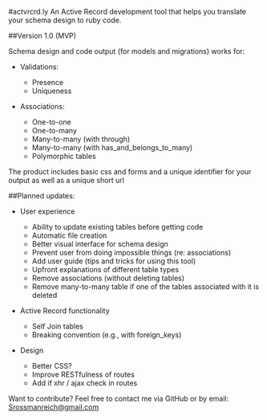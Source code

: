 #actvrcrd.ly
An Active Record development tool that helps you translate your schema design to ruby code.

##Version 1.0 (MVP)

Schema design and code output (for models and migrations) works for:

* Validations: 
	* Presence
	* Uniqueness

* Associations:
	* One-to-one
	* One-to-many
	* Many-to-many (with through)
	* Many-to-many (with has_and_belongs_to_many)
	* Polymorphic tables

The product includes basic css and forms and a unique identifier for your output as well as a unique short url 

##Planned updates:

* User experience
	* Ability to update existing tables before getting code
	* Automatic file creation
	* Better visual interface for schema design
	* Prevent user from doing impossible things (re: associations)
	* Add user guide (tips and tricks for using this tool)
	* Upfront explanations of different table types
	* Remove associations (without deleting tables)
	* Remove many-to-many table if one of the tables associated with it is deleted

* Active Record functionality
	* Self Join tables
	* Breaking convention (e.g., with foreign_keys)

* Design
	* Better CSS?
	* Improve RESTfulness of routes
	* Add if xhr / ajax check in routes

Want to contribute? Feel free to contact me via GitHub or by email: Srossmanreich@gmail.com
